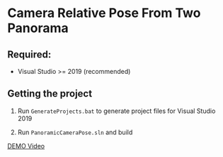 # Camera Relative Pose From Two Panorama
Required:
------------------
- Visual Studio >= 2019 (recommended)

Getting the project
------------------

1. Run `GenerateProjects.bat` to generate project files for Visual Studio 2019

2. Run `PanoramicCameraPose.sln` and build

[DEMO Video](https://drive.google.com/file/d/1e8OPyd66M7bTaGAHudSfhxSqihX0R5mw/preview)
